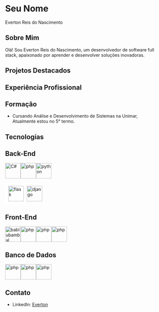 # Seu Nome
Everton Reis do Nascimento
## Sobre Mim

Olá! Sou Everton Reis do Nascimento, um desenvolvedor de software full stack, apaixonado por aprender e desenvolver soluções inovadoras.

## Projetos Destacados
<!-- - [Projeto 1](https://github.com/seu-nome/projeto-1): Descrição breve do projeto 1.
- [Projeto 2](https://github.com/seu-nome/projeto-2): Descrição breve do projeto 2.
- [Projeto 3](https://github.com/seu-nome/projeto-3): Descrição breve do projeto 3. -->

## Experiência Profissional
<!-- - [Nome da Empresa 1](https://www.empresa1.com) - Desenvolvedor Full Stack (MM/AAAA - Presente)
  - Responsável por [descrição breve das responsabilidades e realizações].

- [Nome da Empresa 2](https://www.empresa2.com) - Estagiário de Desenvolvimento (MM/AAAA - MM/AAAA)
  - Trabalhei em [projetos específicos ou responsabilidades durante o estágio]. -->

## Formação
- Cursando Análise e Desenvolvimento de Sistemas na Unimar, Atualmente estou no 5° termo.

## Tecnologías

## Back-End
<img src="https://raw.githubusercontent.com/bablubambal/All_logo_and_pictures/1ac69ce5fbc389725f16f989fa53c62d6e1b4883/programming%20languages/c%23.svg" alt="C#" height="50" width="50" /><img src="https://raw.githubusercontent.com/bablubambal/All_logo_and_pictures/1ac69ce5fbc389725f16f989fa53c62d6e1b4883/social%20icons/php.svg" alt="php" height="50" width="50" /><img src="https://raw.githubusercontent.com/bablubambal/All_logo_and_pictures/1ac69ce5fbc389725f16f989fa53c62d6e1b4883/programming%20languages/python.svg" alt="python" height="50" width="50" /><div style="background-color: white; display: inline-block; padding: 10px;">
    <img src="https://raw.githubusercontent.com/bablubambal/All_logo_and_pictures/1ac69ce5fbc389725f16f989fa53c62d6e1b4883/frameworks/flask.svg" alt="flask" height="50" width="50" /></div><img src="https://raw.githubusercontent.com/bablubambal/All_logo_and_pictures/1ac69ce5fbc389725f16f989fa53c62d6e1b4883/frameworks/django.svg" alt="django" height="50" width="50" />

## Front-End
<img src="https://raw.githubusercontent.com/bablubambal/All_logo_and_pictures/1ac69ce5fbc389725f16f989fa53c62d6e1b4883/programming%20languages/javascript.svg" alt="bablubambal" height="50" width="50" /><img src="https://raw.githubusercontent.com/bablubambal/All_logo_and_pictures/1ac69ce5fbc389725f16f989fa53c62d6e1b4883/frameworks/boostrap.svg" alt="php" height="50" width="50" /><img src="https://raw.githubusercontent.com/bablubambal/All_logo_and_pictures/1ac69ce5fbc389725f16f989fa53c62d6e1b4883/frameworks/react.svg" alt="php" height="50" width="50" /><img src="https://raw.githubusercontent.com/bablubambal/All_logo_and_pictures/1ac69ce5fbc389725f16f989fa53c62d6e1b4883/frameworks/vuejs.svg" alt="php" height="50" width="50" />

## Banco de Dados
<img src="https://raw.githubusercontent.com/bablubambal/All_logo_and_pictures/1ac69ce5fbc389725f16f989fa53c62d6e1b4883/databases/mysql.svg" alt="php" height="50" width="50" /><img src="https://raw.githubusercontent.com/bablubambal/All_logo_and_pictures/1ac69ce5fbc389725f16f989fa53c62d6e1b4883/databases/oracle.svg" alt="php" height="50" width="50" /><img src="https://raw.githubusercontent.com/bablubambal/All_logo_and_pictures/1ac69ce5fbc389725f16f989fa53c62d6e1b4883/databases/postgresql.svg" alt="php" height="50" width="50" />



## Contato
- LinkedIn: [Everton](https://www.linkedin.com/in/everton-reis-nascimento)
